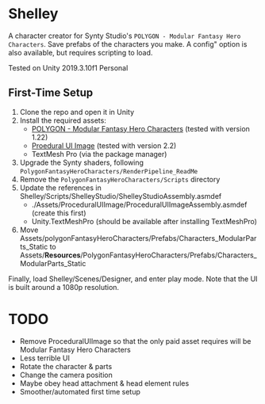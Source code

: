 # Shelley

A character creator for Synty Studio's `POLYGON - Modular Fantasy Hero Characters`. Save prefabs of the characters you make.
A config" option is also available, but requires scripting to load.

Tested on Unity 2019.3.10f1 Personal

## First-Time Setup
1. Clone the repo and open it in Unity
1. Install the required assets:
    * [POLYGON - Modular Fantasy Hero Characters](https://assetstore.unity.com/packages/3d/characters/humanoids/polygon-modular-fantasy-hero-characters-143468) (tested with version 1.22)
    * [Proedural UI Image](https://assetstore.unity.com/packages/tools/gui/procedural-ui-image-52200) (tested with version 2.2)
    * TextMesh Pro (via the package manager)
1. Upgrade the Synty shaders, following `PolygonFantasyHeroCharacters/RenderPipeline_ReadMe`
1. Remove the `PolygonFantasyHeroCharacters/Scripts` directory
1. Update the references in Shelley/Scripts/ShelleyStudio/ShelleyStudioAssembly.asmdef
    * ./Assets/ProceduralUIImage/ProceduralUIImageAssembly.asmdef (create this first)
    * Unity.TextMeshPro (should be available after installing TextMeshPro)
1. Move Assets/polygonFantasyHeroCharacters/Prefabs/Characters\_ModularParts\_Static to Assets/**Resources**/PolygonFantasyHeroCharacters/Prefabs/Characters\_ModularParts\_Static


Finally, load Shelley/Scenes/Designer, and enter play mode. Note that the UI is built around a 1080p resolution.

# TODO
* Remove ProceduralUIImage so that the only paid asset requires will be Modular Fantasy Hero Characters
* Less terrible UI
* Rotate the character & parts
* Change the camera position
* Maybe obey head attachment & head element rules
* Smoother/automated first time setup
